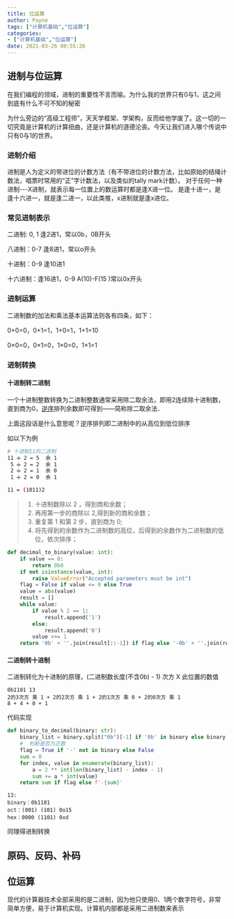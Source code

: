```yaml
---
title: 位运算
author: Payne
tags: ["计算机基础","位运算"]
categories:
- ["计算机基础","位运算"]
date: 2021-03-26 00:55:26
---
```

## 进制与位运算

在我们编程的领域，进制的重要性不言而喻。为什么我的世界只有0与1，这之间到底有什么不可不知的秘密

为什么旁边的“高级工程师”，天天学框架、学架构，反而给他学废了。这一切的一切究竟是计算机的计算扭曲，还是计算机的道德沦丧。今天让我们进入哪个传说中只有0与1的世界。
<!--more-->
### 进制介绍

进制是人为定义的带进位的计数方法（有不带进位的计数方法，比如原始的结绳计数法，唱票时常用的“正”字计数法，以及类似的tally mark计数）。 对于任何一种进制---X进制，就表示每一位置上的数运算时都是逢X进一位。 是逢十进一，是逢十六进一，就是逢二进一，以此类推，x进制就是逢x进位。

### 常见进制表示

二进制: 0, 1 逢2进1，常以0b，0B开头

八进制：0-7 逢8进1，常以o开头

十进制：0-9 逢10进1

十六进制：逢16进1，0-9 A(10)-F(15 )常以0x开头

### 进制运算

二进制数的加法和乘法基本运算法则各有四条，如下：

0+0=0，0+1=1，1+0=1，1+1=10

0×0=0，0×1=0，1×0=0，1×1=1

### 进制转换

#### 十进制转二进制

一个十进制整数转换为二进制整数通常采用除二取余法，即用2连续除十进制数，直到商为0，[逆序](https://baike.baidu.com/item/逆序)排列余数即可得到――简称除二取余法．

上面这段话是什么意思呢？逆序排列即二进制中的从高位到低位排序

如以下为例

```sh
# 十进制11的二进制
11 ➗ 2 = 5 	余 1
 5 ➗ 2 = 2  余 1
 2 ➗ 2 = 1  余 0 
 1 ➗ 2 = 0  余 1

11 = (1011)2
```

> 1. 十进制数除以 2 ，得到商和余数；
> 2. 再用第一步的商除以 2,得到新的商和余数；
> 3. 重复第 1 和第 2 步，直到商为 0;
> 4. 将先得到的余数作为二进制数的高位，后得到的余数作为二进制数的低位，依次排序；

```python
def decimal_to_binary(value: int):
    if value == 0:
        return 0b0
    if not isinstance(value, int):
        raise ValueError("Accepted parameters must be int")
    flag = False if value <= 0 else True
    value = abs(value)
    result = []
    while value:
        if value % 2 == 1:
            result.append('1')
        else:
            result.append('0')
        value >>= 1
    return '0b' + ''.join(result[::-1]) if flag else '-0b' + ''.join(result[::-1])
```

#### 二进制转十进制

二进制转化为十进制的原理，(二进制数长度(不含0b) - 1) 次方  X 此位置的数值

```
0b1101 13
2的3次方 乘 1 + 2的2次方 乘 1 + 2的1次方 乘 0 + 2的0次方 乘 1
8 + 4 + 0 + 1
```

代码实现

```python
def binary_to_decimal(binary: str):
    binary_list = binary.split("0b")[-1] if '0b' in binary else binary
    #  判断是否为正数
    flag = True if '-' not in binary else False
    sum = 0
    for index, value in enumerate(binary_list):
        a = 2 ** int(len(binary_list) - index - 1)
        sum += a * int(value)
    return sum if flag else f'-{sum}'
```



```
13: 
binary：0b1101 
oct：(001) (101) 0o15
hex：0000 (1101) 0xd
```

同理得进制转换



## 原码、反码、补码



## 位运算

现代的计算器技术全部采用的是二进制，因为他只使用0、1两个数字符号，非常简单方便，易于计算机实现。计算机内部都是采用二进制数来表示



